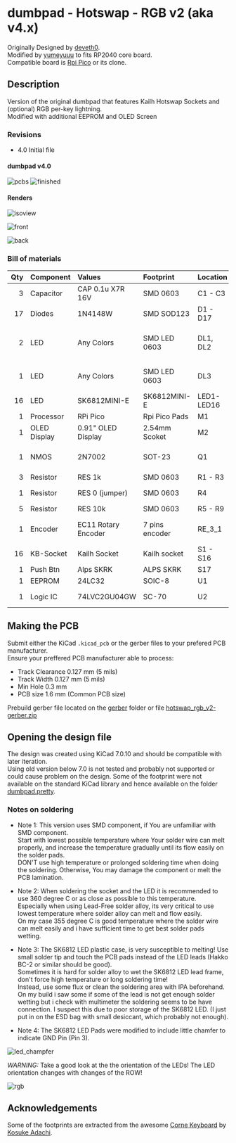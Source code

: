# dumbpad - Hotswap - RGB v2 (aka v4.x)

Originally Designed by [deveth0](https://www.github.com/deveth0).  
Modified by [yumeyuuu](https://github.com/yumeyuu) to fits RP2040 core board.   
Compatible board is [Rpi Pico](https://www.raspberrypi.com/documentation/microcontrollers/raspberry-pi-pico.html) or its clone.

## Description

Version of the original dumbpad that features Kailh Hotswap Sockets and (optional) RGB per-key lightning.  
Modified with additional EEPROM and OLED Screen

### Revisions

- 4.0 Initial file


#### dumbpad v4.0

![pcbs](img/dumbpad_v3_1_pcbs.jpg)
![finished](img/dumbpad_v3_1_finished.jpg)


#### Renders
![isoview](img/dumbpad_hotswap_rgb_v2.png)

![front](img/dumbpad_hotswap_rgb_v2_front.png)

![back](img/dumbpad_hotswap_rgb_v2_back.png)


### Bill of materials

| Qty   | Component     | Values             | Footprint        | Location      | Remarks                       |
| ---:  | :---          | :---               | :---             | :---          | :---:                         |
| 3     | Capacitor     | CAP 0.1u X7R 16V   | SMD 0603         | C1 - C3       |                               |
| 17    | Diodes        | 1N4148W            | SMD SOD123       | D1 - D17      |                               |
| 2     | LED           | Any Colors         | SMD LED 0603     | DL1, DL2      | Original layer indicator LED  |
| 1     | LED           | Any Colors         | SMD LED 0603     | DL3           | Original Numlock status LED   |
| 16    | LED           | SK6812MINI-E       | SK6812MINI-E     | LED1-LED16    | Optional                      |
| 1     | Processor     | RPi Pico           | Rpi Pico Pads    | M1            |                               |
| 1     | OLED Display  | 0.91" OLED Display | 2.54mm Scoket    | M2            |                               |
| 1     | NMOS          | 2N7002             | SOT-23           | Q1            | SK6812 Logic Level Shifter    |
| 3     | Resistor      | RES 1k             | SMD 0603         | R1 - R3       |                               |
| 1     | Resistor      | RES 0 (jumper)     | SMD 0603         | R4            | Bypass resistor               |
| 5     | Resistor      | RES 10k            | SMD 0603         | R5 - R9       | Optional                      |
| 1     | Encoder       | EC11 Rotary Encoder| 7 pins encoder   | RE_3_1        | Any EC11 Compatible OK        |
| 16    | KB-Socket     | Kailh Socket       | Kailh socket     | S1 - S16      |                               |
| 1     | Push Btn      | Alps SKRK          | ALPS SKRK        | S17           |                               |
| 1     | EEPROM        | 24LC32             | SOIC-8           | U1            |                               |
| 1     | Logic IC      | 74LVC2GU04GW       | SC-70            | U2            | Logic Level shifter           |


## Making the PCB

Submit either the KiCad `.kicad_pcb` or the gerber files to your prefered PCB manufacturer.  
Ensure your preffered PCB manufacturer able to process:
- Track Clearance 0.127 mm (5 mils)
- Track Width 0.127 mm (5 mils)
- Min Hole 0.3 mm 
- PCB size 1.6 mm (Common PCB size)

Prebuild gerber file located on the [gerber](gerber/) folder or file [hotswap_rgb_v2-gerber.zip](hotswap_rgb_v2-gerber.zip)

## Opening the design file

The design was created using KiCad 7.0.10 and should be compatible with later iteration.  
Using old version below 7.0 is not tested and probably not supported or could cause problem on the design.
Some of the footprint were not available on the standard KiCad library and hence available on the folder [dumbpad.pretty](dumbpad.pretty/).

### Notes on soldering

- Note 1:
This version uses SMD component, if You are unfamiliar with SMD component.  
Start with lowest possible temperature where Your solder wire can melt properly, and increase the temperature gradually until its flow easily on the solder pads.  
DON'T use high temperature or prolonged soldering time when doing the soldering. Otherwise, You may damage the component or melt the PCB lamination.  

- Note 2:
When soldering the socket and the LED it is recommended to use 360 degree C or as close as possible to this temperature.  
Especially when using Lead-Free solder alloy, its very critical to use lowest temperature where solder alloy can melt and flow easily.  
On my case 355 degree C is good temperature where the solder wire can melt easily and i have sufficient time to get best solder pads wetting.  

- Note 3:
The SK6812 LED plastic case, is very susceptible to melting! Use small solder tip and touch the PCB pads instead of the LED leads (Hakko BC-2 or similar should be good).  
Sometimes it is hard for solder alloy to wet the SK6812 LED lead frame, don't force high temperature or long soldering time!  
Instead, use some flux or clean the soldering area with IPA beforehand.  
On my build i saw some if some of the lead is not get enough solder wetting but i check with multimeter the soldering seems to be have connection. 
I suspect this due to poor storage of the SK6812 LED. (I just put in on the ESD bag with small desiccant, which probably not enough).  

- Note 4:
The SK6812 LED Pads were modified to include little chamfer to indicate GND Pin (Pin 3).

![led_champfer](img/dumbpad_led_chamfer.png)

*WARNING:* 
Take a good look at the the orientation of the LEDs! 
The LED orientation changes with changes of the ROW! 

![rgb](img/dumbpad_v3_1_rgb_mounting.jpg)


## Acknowledgements

Some of the footprints are extracted from the awesome [Corne Keyboard](https://github.com/foostan/crkbd) by [Kosuke Adachi](https://github.com/foostan).
